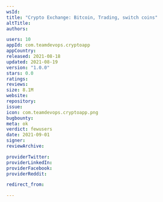 ```yaml
---
wsId: 
title: "Crypto Exchange: Bitcoin, Trading, switch coins"
altTitle: 
authors:

users: 10
appId: com.teamdevops.cryptoapp
appCountry: 
released: 2021-08-18
updated: 2021-08-19
version: "1.0.0"
stars: 0.0
ratings: 
reviews: 
size: 8.1M
website: 
repository: 
issue: 
icon: com.teamdevops.cryptoapp.png
bugbounty: 
meta: ok
verdict: fewusers
date: 2021-09-01
signer: 
reviewArchive:

providerTwitter: 
providerLinkedIn: 
providerFacebook: 
providerReddit: 

redirect_from:

---
```


